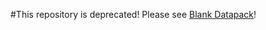 #This repository is deprecated!
Please see [Blank Datapack](https://github.com/DBTderpbox/Blank-Datapack)!

